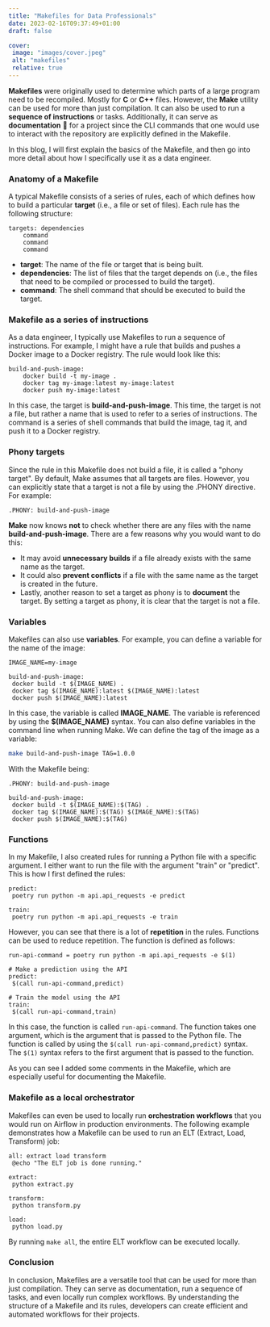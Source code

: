 ```yaml
---
title: "Makefiles for Data Professionals"
date: 2023-02-16T09:37:49+01:00
draft: false

cover:
 image: "images/cover.jpeg"
 alt: "makefiles"
 relative: true
---
```


**Makefiles** were originally used to determine which parts of a large program need to be recompiled. Mostly for **C** or **C++** files. However, the **Make** utility can be used for more than just compilation. It can also be used to run a **sequence of instructions** or tasks. Additionally, it can serve as **documentation** 📄 for a project since the CLI commands that one would use to interact with the repository are explicitly defined in the Makefile.

In this blog, I will first explain the basics of the Makefile, and then go into more detail about how I specifically use it as a data engineer. 

### Anatomy of a Makefile
A typical Makefile consists of a series of rules, each of which defines how to build a particular **target** (i.e., a file or set of files). Each rule has the following structure:

```Make
targets: dependencies
    command
    command
    command
```

- **target**: The name of the file or target that is being built.
- **dependencies**: The list of files that the target depends on (i.e., the files that need to be compiled or processed to build the target).
- **command**: The shell command that should be executed to build the target.


### Makefile as a series of instructions
As a data engineer, I typically use Makefiles to run a sequence of instructions. For example, I might have a rule that builds and pushes a Docker image to a Docker registry. The rule would look like this:

```Make
build-and-push-image:
    docker build -t my-image .
    docker tag my-image:latest my-image:latest
    docker push my-image:latest
```

In this case, the target is **build-and-push-image**. This time, the target is not a file, but rather a name that is used to refer to a series of instructions. The command is a series of shell commands that build the image, tag it, and push it to a Docker registry.

### Phony targets
Since the rule in this Makefile does not build a file, it is called a "phony target". By default, Make assumes that all targets are files. However, you can explicitly state that a target is not a file by using the .PHONY directive. For example:

```Make
.PHONY: build-and-push-image
```

**Make** now knows **not** to check whether there are any files with the name **build-and-push-image**. There are a few reasons why you would want to do this:
- It may avoid **unnecessary builds** if a file already exists with the same name as the target. 
- It could also **prevent conflicts** if a file with the same name as the target is created in the future.
- Lastly, another reason to set a target as phony is to **document** the target. By setting a target as phony, it is clear that the target is not a file.

### Variables
Makefiles can also use **variables**. For example, you can define a variable for the name of the image:

```Make
IMAGE_NAME=my-image

build-and-push-image:
 docker build -t $(IMAGE_NAME) .
 docker tag $(IMAGE_NAME):latest $(IMAGE_NAME):latest
 docker push $(IMAGE_NAME):latest
```

In this case, the variable is called **IMAGE_NAME**. The variable is referenced by using the **$(IMAGE_NAME)** syntax. You can also define variables in the command line when running Make. We can define the tag of the image as a variable:

```bash
make build-and-push-image TAG=1.0.0
```

With the Makefile being:
```Make
.PHONY: build-and-push-image

build-and-push-image:
 docker build -t $(IMAGE_NAME):$(TAG) .
 docker tag $(IMAGE_NAME):$(TAG) $(IMAGE_NAME):$(TAG)
 docker push $(IMAGE_NAME):$(TAG)
```

### Functions
In my Makefile, I also created rules for running a Python file with a specific argument. I either want to run the file with the argument "train" or "predict". This is how I first defined the rules:

```Make
predict:
 poetry run python -m api.api_requests -e predict

train:
 poetry run python -m api.api_requests -e train
```

However, you can see that there is a lot of **repetition** in the rules. Functions can be used to reduce repetition. The function is defined as follows:

```Make
run-api-command = poetry run python -m api.api_requests -e $(1)

# Make a prediction using the API
predict:
 $(call run-api-command,predict)

# Train the model using the API
train:
 $(call run-api-command,train)
```

In this case, the function is called `run-api-command`. The function takes one argument, which is the argument that is passed to the Python file. The function is called by using the `$(call run-api-command,predict)` syntax. The `$(1)` syntax refers to the first argument that is passed to the function.

As you can see I added some comments in the Makefile, which are especially useful for documenting the Makefile.

### Makefile as a local orchestrator
Makefiles can even be used to locally run **orchestration workflows** that you would run on Airflow in production environments. The following example demonstrates how a Makefile can be used to run an ELT (Extract, Load, Transform) job:

```Make
all: extract load transform 
 @echo "The ELT job is done running."

extract:
 python extract.py

transform:
 python transform.py

load:
 python load.py
```

By running `make all`, the entire ELT workflow can be executed locally.


### Conclusion
In conclusion, Makefiles are a versatile tool that can be used for more than just compilation. They can serve as documentation, run a sequence of tasks, and even locally run complex workflows. By understanding the structure of a Makefile and its rules, developers can create efficient and automated workflows for their projects.


